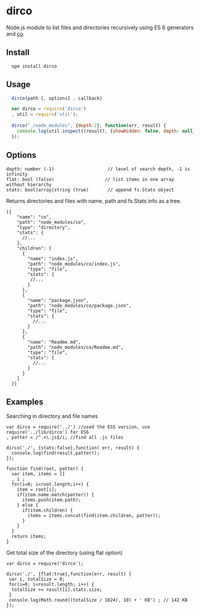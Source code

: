 dirco
=====
Node.js module to list files and directories recursively using ES 6 generators and [co](https://github.com/visionmedia/co).

## Install
```
  npm install dirco
```

## Usage
```js
  dirco(path [, options] , callback)
```

```js
  var dirco = require('dirco')
  , util = require('util');
  
  dirco("./node_modules", {depth:2}, function(err, result) {
    console.log(util.inspect((result), {showHidden: false, depth: null}));
  });
```

## Options
````
depth: number (-1)                    // level of search depth, -1 is infinity
flat: bool (false)                   // list items in one array without hierarchy
stats: bool|array|string (true)       // append fs.Stats object
`````

Returns directories and files with name, path and fs.Stats info as a tree. 
```
[{
    "name": "co",
    "path": "node_modules/co",
    "type": "directory",
    "stats": {
      //...
    },
    "children": [
      {
        "name": "index.js",
        "path": "node_modules/co/index.js",
        "type": "file",
        "stats": {
         //...
        }
      },
      {
        "name": "package.json",
        "path": "node_modules/co/package.json",
        "type": "file",
        "stats": {
          //...
        }
      },
      {
        "name": "Readme.md",
        "path": "node_modules/co/Readme.md",
        "type": "file",
        "stats": {
          //...
        }
      }
    ]
  }]
  ```
  
## Examples
Searching in directory and file names
````
var dirco = require('../') //used the ES5 version, use require('../lib/dirco') for ES6
, patter = /^.+\.js$/i; //find all .js files

dirco('./', {stats:false},function( err, result) {
  console.log(find(result,patter)); 
});

function find(root, patter) {
  var item, items = []
  , i ;
  for(i=0; i<root.length;i++) {
    item = root[i];
    if(item.name.match(patter)) {
      items.push(item.path);
    } else {
      if(item.children) {
        items = items.concat(find(item.children, patter));
      }
    }
  }
  return items;
}

````

Get total size of the directory (using flat option)
```
var dirco = require('dirco');

dirco('./', {flat:true},function(err, result) {
 var i, totalSize = 0;
 for(i=0; i<result.length; i++) {
  totalSize += result[i].stats.size;
 }
 console.log(Math.round((totalSize / 1024), 10) + ' KB') ; // 142 KB
});


```
